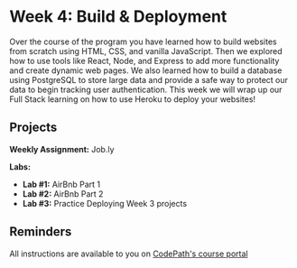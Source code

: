 # Week 4: Build & Deployment

Over the course of the program you have learned how to build websites from scratch using HTML, CSS, and vanilla JavaScript. Then we explored how to use tools like React, Node, and Express to add more functionality and create dynamic web pages. We also learned how to build a database using PostgreSQL to store large data and provide a safe way to protect our data to begin tracking user authentication. This week we will wrap up our Full Stack learning on how to use Heroku to deploy your websites!

## Projects

**Weekly Assignment:** Job.ly

**Labs:**

* **Lab #1:** AirBnb Part 1
* **Lab #2:** AirBnb Part 2
* **Lab #3:** Practice Deploying Week 3 projects

## Reminders

All instructions are available to you on [CodePath's course portal](https://courses.codepath.org/courses/summer_internship_for_tech_excellence/)